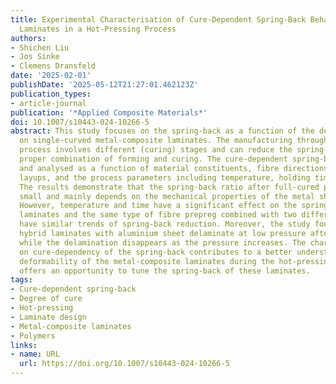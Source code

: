 ```yaml
---
title: Experimental Characterisation of Cure-Dependent Spring-Back Behaviour of Metal-Composite
  Laminates in a Hot-Pressing Process
authors:
- Shichen Liu
- Jos Sinke
- Clemens Dransfeld
date: '2025-02-01'
publishDate: '2025-05-12T21:27:01.462123Z'
publication_types:
- article-journal
publication: '*Applied Composite Materials*'
doi: 10.1007/s10443-024-10266-5
abstract: This study focuses on the spring-back as a function of the degree of cure
  on single-curved metal-composite laminates. The manufacturing through a hot-pressing
  process involves different (curing) stages and can reduce the spring-back with the
  proper combination of forming and curing. The cure-dependent spring-back is measured
  and analysed as a function of material constituents, fibre directions, laminate
  layups, and the process parameters including temperature, holding time and pressure.
  The results demonstrate that the spring-back ratio after full-cured process is relatively
  small and mainly depends on the mechanical properties of the metal sheet in laminates.
  However, temperature and time have a significant effect on the spring-back of partially-cured
  laminates and the same type of fibre prepreg combined with two different metal sheets
  have similar trends of spring-back reduction. Moreover, the study found that the
  hybrid laminates with aluminium sheet delaminate at low pressure after full-cured,
  while the delamination disappears as the pressure increases. The characterisation
  on cure-dependency of the spring-back contributes to a better understanding of the
  deformability of the metal-composite laminates during the hot-pressing process and
  offers an opportunity to tune the spring-back of these laminates.
tags:
- Cure-dependent spring-back
- Degree of cure
- Hot-pressing
- Laminate design
- Metal-composite laminates
- Polymers
links:
- name: URL
  url: https://doi.org/10.1007/s10443-024-10266-5
---
```


